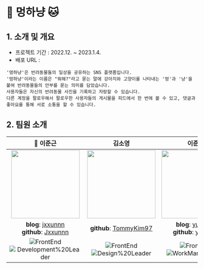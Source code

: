 # 🐶 멍하냥 🐱

## 1. 소개 및 개요

- 프로젝트 기간 : 2022.12. ~ 2023.1.4.
- 배포 URL : 

```
'멍하냥'은 반려동물들의 일상을 공유하는 SNS 플랫폼입니다. 
'멍하냥'이라는 이름은 "뭐해?"라고 묻는 말에 강아지와 고양이를 나타내는 '멍'과 '냥'을 붙여 반려동물들의 안부를 묻는 의미를 담았습니다.
사용자들은 자신의 반려동물 사진을 기록하고 자랑할 수 있습니다.
다른 계정을 팔로우해서 팔로우한 사용자들의 게시물을 피드에서 한 번에 볼 수 있고, 댓글과 좋아요를 통해 서로 소통을 할 수 있습니다.
```

## 2. 팀원 소개
|                                                                   **👑 이준근**                                                                   |                                                                  **김소영**                                                                   |                                                                    **이준엽**                                                                     |                                                              **최현지**                                                              |
| :-----------------------------------------------------------------------------------------------------------------------------------------------: | :----------------------------------------------------------------------------------------------------------------------------------------------: | :--------------------------------------------------------------------------------------------------------------------------------------------------: | :-------------------------------------------------------------------------------------------------------------------------------------: |
|                               <img src="https://user-images.githubusercontent.com/101047198/210326816-cf2a9246-57fd-4eb8-a16b-197ba9d5a53f.jpeg" height=180 width=180>                               |     <img src="https://user-images.githubusercontent.com/101047198/210328670-1787c9ba-9bf1-4abd-87c5-90dbb743d3cb.JPG" height=180 width=180>      |       <img src="https://user-images.githubusercontent.com/101047198/210327073-fbd5ba02-8b91-4740-a170-e6add293fe2f.jpeg" height=180 width=180>        | <img src="https://user-images.githubusercontent.com/101047198/210328997-4ffe4fe8-55a3-4edc-9490-8ca7375b198d.jpeg" height=180 width=180> |
|                 **blog**: [jxxunnn](https://velog.io/@jxxunnn) </br> **github**: [Jxxunnn](https://github.com/Jxxunnn)                 |      **github**: [TommyKim97](https://github.com/TommyKim97)       |                  **blog**: [yubmun](https://yubmun.tistory.com/) </br> **github**: [yubmun](https://github.com/yubmun)                  |       **github**: [h12j21-star](https://github.com/h12j21-star)        |
| ![FrontEnd](https://img.shields.io/badge/FrontEnd-3f97fb)</br> ![Development%20Leader](https://img.shields.io/badge/-Development%20leader-green) | ![FrontEnd](https://img.shields.io/badge/FrontEnd-3f97fb)</br> ![Design%20Leader](https://img.shields.io/badge/-Design%20leader-purple) | ![FrontEnd](https://img.shields.io/badge/FrontEnd-3f97fb)</br> ![WorkManagement](https://img.shields.io/badge/-Work%20Management%20leader-f67280) | ![FrontEnd](https://img.shields.io/badge/FrontEnd-3f97fb)</br> ![Communication%20Leader](https://img.shields.io/badge/-Comunication%20Leader-orange) |




